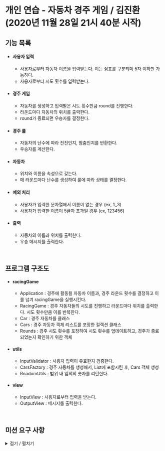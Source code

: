 # 개인 연습 - 자동차 경주 게임 / 김진환 (2020년 11월 28일 21시 40분 시작)

## 기능 목록

- #### 사용자 입력
    - 사용자로부터 자동차 이름을 입력받는다. 이는 쉼표를 구분되며 5자 이하만 가능하다.
    - 사용자로부터 시도 횟수를 입력받는다.
    
- #### 경주 게임
    - 자동차를 생성하고 입력받은 시도 횟수만큼 round를 진행한다.
    - 라운드마다 자동차의 위치를 출력한다.
    - round가 종료되면 우승자를 결정한다.
    
- #### 경주 룰
    - 자동차의 난수에 따라 전진인지, 멈춤인지를 반환한다.
    - 우승자를 계산한다.
    
- #### 자동차
    - 위치와 이름을 속성으로 갖는다.
    - 매 라운드마다 난수를 생성하여 룰에 따라 상태를 결정한다.
    
- #### 예외 처리
    - 사용자가 입력한 문자열에서 이름이 없는 경우 (ex, 1,,3)
    - 사용자가 입력한 이름이 5글자 초과일 경우 (ex, 123456)
    
- #### 출력
    - 자동차의 이름과 위치를 출력한다.
    - 우승 메시지를 출력한다.
   
<br>

## 프로그램 구조도

- #### racingGame
    - Application : 경주에 활동될 자동차 이름과, 경주 라운드 횟수를 결정하고 이를 넘겨 racingGame을 실행시킨다. 
    - RacingGame : 경주 자동차들의 시도를 진행하고 라운드마다 위치를 출력한다. 시도 횟수만큼 이를 반복한다.
    - Car : 경주 자동차를 클래스
    - Cars : 경주 자동차 객체 리스트를 포장한 컬렉션 클래스
    - Rounds : 경주 시도 횟수를 포장하여 시도 횟수를 업데이트하고, 경주가 종료되었는지 확인하기 위한 객체
    
- #### utils
    - InputValidator : 사용자 입력이 유효한지 검증한다.
    - CarsFactory : 경주 자동차를 생성해서, List에 포함시킨 후, Cars 객체 생성
    - RnadomUtils : 범위 내 임의의 숫자를 리턴한다.
    
- #### view
    - InputView : 사용자로부터 입력을 받는다.
    - OutputView : 메시지를 출력한다.
    
<br>

## 미션 요구 사항

<details>
<summary> 접기 / 펼치기 </summary>
  
